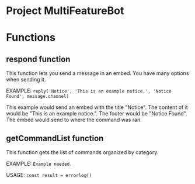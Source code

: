 # Project MultiFeatureBot


# Functions

## respond function
This function lets you send a message in an embed. You have many options when sending it.

EXAMPLE: `reply('Notice', 'This is an example notice.', 'Notice Found', message.channel)`

This example would send an embed with the title "Notice". The content of it would be "This is an example notice.". The footer would be "Notice Found". The embed would send to where the command was ran.

## getCommandList function
This function gets the list of commands organized by category.

EXAMPLE: `Example needed.`

USAGE: `const result = errorlog()`
